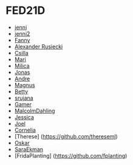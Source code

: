 # FED21D

- [jenni](https://github.com/postmodernistx)
- [jenni2](https://github.com/jenni-edu)
- [Fanny](https://github.com/FannyLundberg)
- [Alexander Rusiecki](https://github.com/alexander-rusiecki)
- [Csilla](https://github.com/cssilla)
- [Mari](https://github.com/Mari-Artho)
- [Milica](https://github.com/MilicaBl)
- [Jonas](https://github.com/Adrijun)
- [Andre](https://github.com/AndreNarvell)
- [Magnus](https://github.com/wahlstrommm)
- [Betty](https://github.com/bettykroon)
- [srujana](https://github.com/srujana-edu)
- [Gamer](https://github.com/GamerShabandari)
- [MalcolmDahling](https://github.com/MalcolmDahling)
- [Jessica](https://github.com/jsilf)
- [Joel](https://github.com/Joelhagg)
- [Cornelia](https://github.com/CorneliaLH)
- [Therese] (https://github.com/thereseml)
- [Oskar](https://github.com/ZyrhonDev)
- [SaraEkman](https://github.com/SaraEkman)
- [FridaPlanting] (https://github.com/fplanting)
